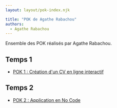 ```yaml
---
layout: layout/pok-index.njk

title: "POK de Agathe Rabachou"
authors:
  - Agathe Rabachou
---
```


Ensemble des POK réalisés par Agathe Rabachou.

## Temps 1

* [POK 1 : Création d'un CV en ligne interactif](./temps-1)

## Temps 2

* [POK 2 : Application en No Code](./temps-2)
